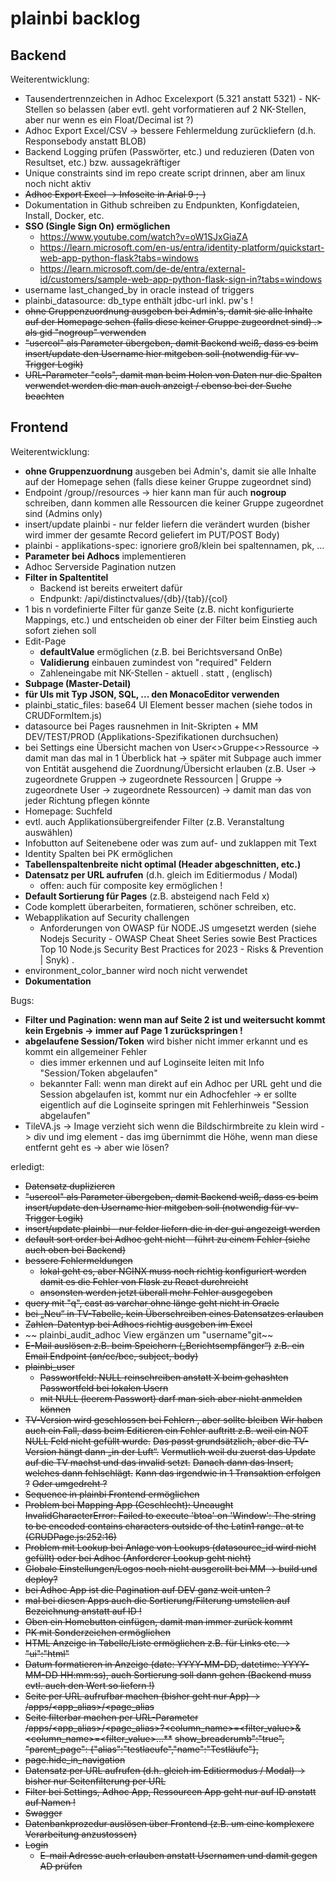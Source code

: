 # plainbi backlog

## Backend


Weiterentwicklung:

- Tausendertrennzeichen in Adhoc Excelexport (5.321 anstatt 5321) - NK-Stellen so belassen (aber evtl. geht vorformatieren auf 2 NK-Stellen, aber nur wenn es ein Float/Decimal ist ?)
- Adhoc Export Excel/CSV -> bessere Fehlermeldung zurückliefern (d.h. Responsebody anstatt BLOB)
- Backend Logging prüfen (Passwörter, etc.) und reduzieren (Daten von Resultset, etc.) bzw. aussagekräftiger
- Unique constraints  sind im repo create script drinnen, aber am linux noch nicht aktiv
- ~~Adhoc Export Excel -> Infoseite in Arial 9 ;-)~~
- Dokumentation in Github schreiben zu Endpunkten, Konfigdateien, Install, Docker, etc.
- **SSO (Single Sign On) ermöglichen**
	- https://www.youtube.com/watch?v=oW1SJxGiaZA
	- https://learn.microsoft.com/en-us/entra/identity-platform/quickstart-web-app-python-flask?tabs=windows 
	- https://learn.microsoft.com/de-de/entra/external-id/customers/sample-web-app-python-flask-sign-in?tabs=windows
- username last_changed_by in oracle instead of triggers  
- plainbi_datasource: db_type enthält jdbc-url inkl. pw's !
- ~~ohne Gruppenzuordnung ausgeben bei Admin's, damit sie alle Inhalte auf der Homepage sehen (falls diese keiner Gruppe zugeordnet sind) .> als gid "nogroup" verwenden~~
- ~~"usercol" als Parameter übergeben, damit Backend weiß, dass es beim insert/update den Username hier mitgeben soll (notwendig für vv-Trigger Logik)~~
- ~~URL-Parameter "cols", damit man beim Holen von Daten nur die Spalten verwendet werden die man auch anzeigt / ebenso bei der Suche beachten~~


## Frontend

Weiterentwicklung:

-  **ohne Gruppenzuordnung** ausgeben bei Admin's, damit sie alle Inhalte auf der Homepage sehen (falls diese keiner Gruppe zugeordnet sind)
  - Endpoint /group/<gid>/resources -> hier kann man für <gid> auch **nogroup** schreiben, dann kommen alle Ressourcen die keiner Gruppe zugeordnet sind (Admins only)
- insert/update plainbi - nur felder liefern die verändert wurden (bisher wird immer der gesamte Record geliefert im PUT/POST Body)
- plainbi - applikations-spec: ignoriere groß/klein bei spaltennamen, pk, ...
- **Parameter bei Adhocs** implementieren
- Adhoc Serverside Pagination nutzen
- **Filter in Spaltentitel**
  - Backend ist bereits erweitert dafür
  - Endpunkt: /api/distinctvalues/{db}/{tab}/{col}
- 1 bis n vordefinierte Filter für ganze Seite (z.B. nicht konfigurierte Mappings, etc.) und entscheiden ob einer der Filter beim Einstieg auch sofort ziehen soll
- Edit-Page
	- **defaultValue** ermöglichen (z.B. bei Berichtsversand OnBe)
	- **Validierung** einbauen zumindest von "required" Feldern
	- Zahleneingabe mit NK-Stellen - aktuell . statt , (englisch)
- **Subpage (Master-Detail)**
- **für UIs mit Typ JSON, SQL, ... den MonacoEditor verwenden**
- plainbi_static_files: base64 UI Element besser machen (siehe todos in CRUDFormItem.js)
- datasource bei Pages rausnehmen in Init-Skripten + MM DEV/TEST/PROD (Applikations-Spezifikationen durchsuchen)
- bei Settings eine Übersicht machen von User<>Gruppe<>Ressource -> damit man das mal in 1 Überblick hat -> später mit Subpage auch immer von Entität ausgehend die Zuordnung/Übersicht erlauben (z.B. User -> zugeordnete Gruppen -> zugeordnete Ressourcen | Gruppe -> zugeordnete User -> zugeordnete Ressourcen) -> damit man das von jeder Richtung pflegen könnte
- Homepage: Suchfeld 
- evtl. auch Applikationsübergreifender Filter (z.B. Veranstaltung auswählen)
- Infobutton auf Seitenebene oder was zum auf- und zuklappen mit Text
- Identity Spalten bei PK ermöglichen
- **Tabellenspaltenbreite nicht optimal (Header abgeschnitten, etc.)**
- **Datensatz per URL aufrufen** (d.h. gleich im Editiermodus / Modal)
	- offen: auch für composite key ermöglichen !
- **Default Sortierung für Pages** (z.B. absteigend nach Feld x)
- Code komplett überarbeiten, formatieren, schöner schreiben, etc.
- Webapplikation auf Security challengen
  - Anforderungen von OWASP für NODE.JS umgesetzt werden (siehe Nodejs Security - OWASP Cheat Sheet Series  sowie Best Practices Top 10 Node.js Security Best Practices for 2023 - Risks & Prevention | Snyk) .
- environment_color_banner wird noch nicht verwendet
- **Dokumentation**

Bugs:

- **Filter und Pagination: wenn man auf Seite 2 ist und weitersucht kommt kein Ergebnis -> immer auf Page 1 zurückspringen !**
- **abgelaufene Session/Token** wird bisher nicht immer erkannt und es kommt ein allgemeiner Fehler
  - dies immer erkennen und auf Loginseite leiten mit Info "Session/Token abgelaufen"
  - bekannter Fall: wenn man direkt auf ein Adhoc per URL geht und die Session abgelaufen ist, kommt nur ein Adhocfehler -> er sollte eigentlich auf die Loginseite springen mit Fehlerhinweis "Session abgelaufen"
- TileVA.js -> Image verzieht sich wenn die Bildschirmbreite zu klein wird -> div und img element - das img übernimmt die Höhe, wenn man diese entfernt geht es -> aber wie lösen?


erledigt:

- ~~Datensatz duplizieren~~
- ~~"usercol" als Parameter übergeben, damit Backend weiß, dass es beim insert/update den Username hier mitgeben soll (notwendig für vv-Trigger Logik)~~
- ~~insert/update plainbi - nur felder liefern die in der gui angezeigt werden~~
- ~~default sort order bei Adhoc geht nicht - führt zu einem Fehler (siehe auch oben bei Backend)~~
- ~~bessere Fehlermeldungen~~
  - ~~lokal geht es, aber NGINX muss noch richtig konfiguriert werden damit es die Fehler von Flask zu React durchreicht~~
  - ~~ansonsten werden jetzt überall mehr Fehler ausgegeben~~
- ~~query mit "q", cast as varchar ohne länge geht nicht in Oracle~~
- ~~bei „Neu“ in TV-Tabelle, kein Überschreiben eines Datensatzes erlauben~~
- ~~Zahlen-Datentyp bei Adhocs richtig ausgeben im Excel~~
- ~~ plainbi_audit_adhoc View ergänzen um "username"git~~ 
- ~~E-Mail auslösen z.B. beim Speichern („Berichtsempfänger“)~~
	~~z.B. ein Email Endpoint (an/cc/bcc, subject, body)~~
- ~~plainbi_user~~
	- ~~Passwortfeld: NULL reinschreiben anstatt X beim gehashten Passwortfeld bei lokalen Usern~~
	- ~~mit NULL (leerem Passwort) darf man sich aber nicht anmelden können~~
- ~~TV-Version wird geschlossen  bei Fehlern , aber sollte bleiben~~
	~~Wir haben auch ein Fall, dass beim Editieren ein Fehler auftritt z.B. weil ein NOT NULL Feld nicht gefüllt wurde.~~
	~~Das passt grundsätzlich, aber die TV-Version hängt dann „in der Luft“.~~
	~~Vermutlich weil du zuerst das Update auf die TV machst und das invalid setzt.~~
	~~Danach dann das Insert, welches dann fehlschlägt.~~
	~~Kann das irgendwie in 1 Transaktion erfolgen ?~~
	~~Oder umgedreht ?~~
- ~~Sequence in plainbi Frontend ermöglichen~~
- ~~Problem bei Mapping App (Geschlecht): Uncaught InvalidCharacterError: Failed to execute 'btoa' on 'Window': The string to be encoded contains characters outside of the Latin1 range.    at te (CRUDPage.js:252:16)~~
- ~~Problem mit Lookup bei Anlage von Lookups (datasource_id wird nicht gefüllt) oder bei Adhoc (Anforderer Lookup geht nicht)~~
- ~~Globale Einstellungen/Logos noch nicht ausgerollt bei MM -> build und deploy?~~
- ~~bei Adhoc App ist die Pagination auf DEV ganz weit unten ?~~
- ~~mal bei diesen Apps auch die Sortierung/Filterung umstellen auf Bezeichnung anstatt auf ID !~~
- ~~Oben ein Homebutton einfügen, damit man immer zurück kommt~~
- ~~PK mit Sonderzeichen ermöglichen~~
- ~~HTML Anzeige in Tabelle/Liste ermöglichen z.B. für Links etc. -> "ui":"html"~~
- ~~Datum formatieren in Anzeige (date: YYYY-MM-DD, datetime: YYYY-MM-DD HH:mm:ss), auch Sortierung soll dann gehen (Backend muss evtl. auch den Wert so liefern !)~~
- ~~Seite per URL aufrufbar machen (bisher geht nur App) -> /apps/<app_alias>/<page_alias~~
- ~~Seite filterbar machen per URL-Parameter /apps/<app_alias>/<page_alias>?<column_name>=<filter_value>&<column_name>=<filter_value>...**~~
    ~~show_breadcrumb":"true", "parent_page": {"alias":"testlaeufe","name":"Testläufe"},~~
- ~~page.hide_in_navigation~~
- ~~Datensatz per URL aufrufen (d.h. gleich im Editiermodus / Modal) -> bisher nur Seitenfilterung per URL~~
- ~~Filter bei Settings, Adhoc App, Ressourcen App geht nur auf ID anstatt auf Namen !~~
- ~~Swagger~~
- ~~Datenbankprozedur auslösen über Frontend (z.B. um eine komplexere Verarbeitung anzustossen)~~
- ~~Login~~
	- ~~E-mail Adresse auch erlauben anstatt Usernamen und damit gegen AD prüfen~~

